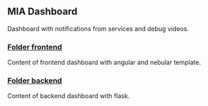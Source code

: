 ## MIA Dashboard

Dashboard with notifications from services and debug videos.

### [Folder frontend](frontend)
Content of frontend dashboard with angular and nebular template.

### [Folder backend](backend)
Content of backend dashboard with flask.
